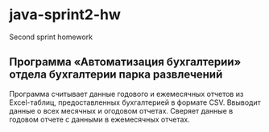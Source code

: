 # java-sprint2-hw
Second sprint homework
## Программа «Автоматизация бухгалтерии» отдела бухгалтерии парка развлечений

Программа считывает данные годового и ежемесячных отчетов из Excel-таблиц, 
предоставленных бухгалтерией в формате CSV. Ввыводит данные о всех месячных и огодовом отчетах.
Сверяет данные в годовом отчете с данными в ежемесячных отчетах. 


